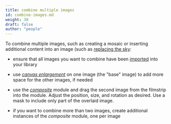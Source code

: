```yaml
---
title: combine multiple images
id: combine-images.md
weight: 30
draft: false
author: "people"
---
```


To combine multiple images, such as creating a mosaic or inserting
additional content into an image (such as [replacing the
sky](sky-replacement.md):

- ensure that all images you want to combine have been
  [imported](../module-reference/utility-modules/lighttable/import.md)
  into your library

- use [_canvas enlargement_](../module-reference/processing-modules/enlarge-canvas.md)
  on one image (the "base" image) to add more space for the other images, if needed

- use the
  [_composite_](../module-reference/processing-modules/composite.md)
  module and drag the second image from the filmstrip into the module.
  Adjust the position, size, and rotation as desired.  Use a mask to
  include only part of the overlaid image.

- if you want to combine more than two images, create additional
  instances of the _composite_ module, one per image